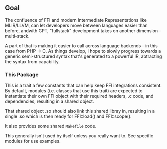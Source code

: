 ## Goal

The confluence of FFI and modern Intermediate Representations
like MLIR/LLVM, can let developers move between languages easier
than before, andwith GPT, "fullstack" development takes on another
dimension - multi-stack.

A part of that is making it easier to call across language backends -
in this case from PHP -> C.  As things develop, I hope to slowly progress
towards a generic semi-structured syntax that's generated to a powerful
IR, abtracting the syntax from capability.

### This Package

This is a trait a few constants that can help keep FFI integrations
consistent.  By default, modules (i.e. classes that use this trait) are
expected to instantiate their own FFI object with their required headers,
.c code, and dependencies, resulting in a shared object.

That shared object .so should also link this shared libray in, resulting
in a single .so which is then ready for FFI::load() and FFI::scope().

It also provides some shared `Makefile` code.

This generally isn't used by itself unless you really want to.  See
specific modules for use examples.

